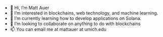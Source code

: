 - 👋 Hi, I’m Matt Auer
- 👀 I’m interested in blockchains, web technology, and machine learning.
- 🌱 I’m currently learning how to develop applications on Solana.
- 💞️ I’m looking to collaborate on anything to do with blockchains
- 📫 You can email me at mattauer at umich.edu

<!---
matt-user/matt-user is a ✨ special ✨ repository because its `README.md` (this file) appears on your GitHub profile.
You can click the Preview link to take a look at your changes.
--->

